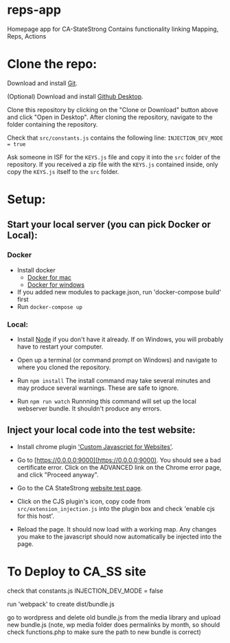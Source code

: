 # reps-app
Homepage app for CA-StateStrong
Contains functionality linking Mapping, Reps, Actions

# Clone the repo:
Download and install [Git](https://git-scm.com/downloads).


(Optional) Download and install [Github Desktop](https://desktop.github.com/).

Clone this repository by clicking on the "Clone or Download" button above and click "Open in Desktop". After cloning the repository, navigate to the folder containing the repository.

Check that `src/constants.js` contains the following line:
```INJECTION_DEV_MODE = true```

Ask someone in ISF for the `KEYS.js` file and copy it into the `src` folder of the repository. If you received a zip file with the `KEYS.js` contained inside, only copy the `KEYS.js` itself to the `src` folder.


# Setup:

## Start your local server (you can pick Docker or Local):

### Docker
* Install docker
  * [Docker for mac](https://store.docker.com/editions/community/docker-ce-desktop-mac)
  * [Docker for windows](https://store.docker.com/editions/community/docker-ce-desktop-windows)
* If you added new modules to package.json, run 'docker-compose build' first
* Run `docker-compose up`

### Local:
* Install [Node](https://nodejs.org/en/download/) if you don't have it already.
If on Windows, you will probably have to restart your computer.

* Open up a terminal (or command prompt on Windows) and navigate to where you cloned the repository.

* Run `npm install` 
The install command may take several minutes and may produce several warnings. These are safe to ignore.

* Run `npm run watch`
Runnning this command will set up the local webserver bundle. It shouldn't produce any errors.

## Inject your local code into the test website:
* Install chrome plugin ['Custom Javascript for Websites'](https://chrome.google.com/webstore/detail/custom-javascript-for-web/poakhlngfciodnhlhhgnaaelnpjljija).

* Go to [https://0.0.0.0:9000](https://0.0.0.0:9000). You should see a bad certificate error. Click on the ADVANCED link on the Chrome error page, and click "Proceed anyway".

* Go to the CA StateStrong [website test page](https://ca.state-strong.org/index.php/test).

* Click on the CJS plugin's icon, copy code from `src/extension_injection.js` into the plugin box and check 'enable cjs for this host'.

* Reload the page. It should now load with a working map. Any changes you make to the javascript should now automatically be injected into the page.

# To Deploy to CA_SS site

check that constants.js INJECTION_DEV_MODE = false

run 'webpack' to create dist/bundle.js

go to wordpress and delete old bundle.js from the media library and upload new bundle.js
(note, wp media folder does permalinks by month, so should check functions.php to make sure the path to new bundle is correct)


